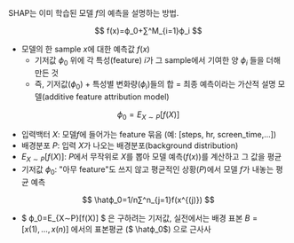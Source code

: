 SHAP는 이미 학습된 모델 $f$의 예측을 설명하는 방법.

$$ f(x)=ϕ_0​+∑^M_{i=1}​ϕ_i​ $$

- 모델의 한 sample $x$에 대한 예측값 $f(x)$
    - 기저값 $ϕ_0​$ 위에 각 특성(feature) $i$가 그 sample에서 기여한 양 $ϕ_i$ 들을 더해 만든 것
    - 즉, 기저값($ϕ_0​$) $+$ 특성별 변화량($ϕ_i$)들의 합 $=$ 최종 예측이라는 가산적 설명 모델(additive feature attribution model)

$$ ϕ_0​=E_{X∼P}[f(X)] $$

- 입력백터 $X$: 모델$f$에 들어가는 feature 묶음 (예: [steps, hr, screen_time,...])
- 배경분포 $P$: 입력 $X$가 나오는 배경분포(background distribution)
- $E_{X∼P}[f(X)]$: $P$에서 무작위로 $X$를 뽑아 모델 예측($f(x)$)를 계산하고 그 값을 평균
- 기저값 $ϕ_0​$: "아무 feature"도 쓰지 않고 평균적인 상황($P$)에서 모델 $f$가 내놓는 평균 예측

$$ \hatϕ_​0​=1/n∑^n_{​j=1}​f(x^{(j)}) $$
- $ ϕ_0​=E_{X∼P}[f(X)] $ 은 구하려는 기저값, 실전에서는 배경 표본 $B=[{x(1),…,x(n)}]$ 에서의 표본평균 ($ \hatϕ_​0$) 으로 근사사